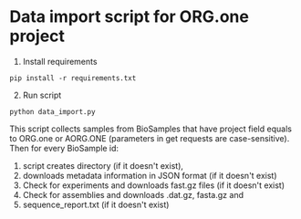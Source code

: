 # Data import script for ORG.one project

1. Install requirements
```shell
pip install -r requirements.txt
```

2. Run script
```shell
python data_import.py
```

This script collects samples from BioSamples that have project field equals to 
ORG.one or AORG.ONE (parameters in get requests are case-sensitive). Then for
every BioSample id: 
1. script creates directory (if it doesn't exist), 
2. downloads metadata information in JSON format (if it doesn't exist)
3. Check for experiments and downloads fast.gz files (if it doesn't exist)
4. Check for assemblies and downloads .dat.gz, fasta.gz and 
5. sequence_report.txt (if it doesn't exist)